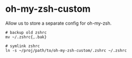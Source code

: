 # oh-my-zsh-custom

Allow us to store a separate config for oh-my-zsh.

```
# backup old zshrc
mv ~/.zshrc{,.bak}

# symlink zshrc
ln -s ~/proj/path/to/oh-my-zsh-custom/.zshrc ~/.zshrc
```